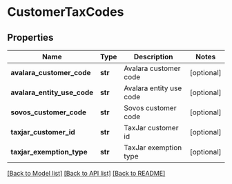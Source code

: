 # CustomerTaxCodes

## Properties
Name | Type | Description | Notes
------------ | ------------- | ------------- | -------------
**avalara_customer_code** | **str** | Avalara customer code | [optional] 
**avalara_entity_use_code** | **str** | Avalara entity use code | [optional] 
**sovos_customer_code** | **str** | Sovos customer code | [optional] 
**taxjar_customer_id** | **str** | TaxJar customer id | [optional] 
**taxjar_exemption_type** | **str** | TaxJar exemption type | [optional] 

[[Back to Model list]](../README.md#documentation-for-models) [[Back to API list]](../README.md#documentation-for-api-endpoints) [[Back to README]](../README.md)


